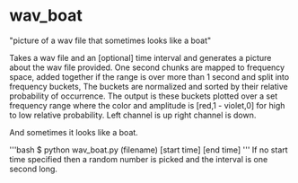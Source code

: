 # wav_boat
"picture of a wav file that sometimes looks like a boat"

Takes a wav file and an [optional] time interval and generates a picture about the
wav file provided.
One second chunks are mapped to frequency space, added together if the range is
over more than 1 second and split into frequency buckets,
The buckets are normalized and sorted by their relative probability of occurrence.
The output is these buckets plotted over a set frequency range where the color and
amplitude is [red,1 - violet,0] for high to low relative probability.
Left channel is up right channel is down.

And sometimes it looks like a boat.

'''bash
$ python wav_boat.py (filename) [start time] [end time]
'''
If no start time specified then a random number is picked and the interval
is one second long.
